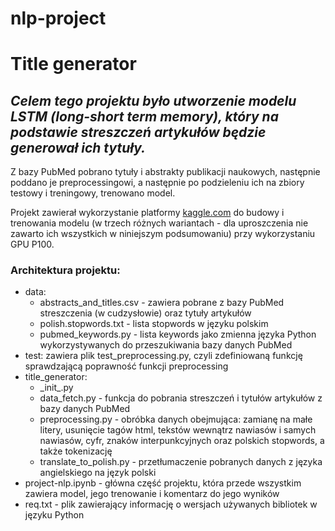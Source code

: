 # nlp-project
<h1> Title generator </h1>

<h2><em>Celem tego projektu było utworzenie modelu LSTM (long-short term memory), który na podstawie streszczeń artykułów będzie generował ich tytuły.</em></h2>
<p>Z bazy PubMed pobrano tytuły i abstrakty publikacji naukowych, następnie poddano je preprocessingowi, a następnie po podzieleniu ich na zbiory testowy i treningowy, trenowano model.</p>
<p>Projekt zawierał wykorzystanie platformy <a href="https://www.kaggle.com">kaggle.com</a> do budowy i trenowania modelu (w trzech różnych wariantach - dla uproszczenia nie zawarto ich wszystkich w niniejszym podsumowaniu) przy wykorzystaniu GPU P100.</p>
<h3>Architektura projektu:</h3>
<ul>
    <li>data:
        <ul>
            <li>abstracts_and_titles.csv - zawiera pobrane z bazy PubMed streszczenia (w cudzysłowie) oraz tytuły artykułów</li>
            <li>polish.stopwords.txt - lista stopwords w języku polskim</li>
            <li>pubmed_keywords.py - lista keywords jako zmienna języka Python wykorzystywanych do przeszukiwania bazy danych PubMed</li>
        </ul>
    </li>
    <li>test: zawiera plik test_preprocessing.py, czyli zdefiniowaną funkcję sprawdzającą poprawność funkcji preprocessing</li>
    <li>title_generator:
        <ul>
            <li>_init_.py</li>
            <li>data_fetch.py - funkcja do pobrania streszczeń i tytułów artykułów z bazy danych PubMed</li>
            <li>preprocessing.py - obróbka danych obejmująca: zamianę na małe litery, usunięcie tagów html, tekstów wewnątrz nawiasów i samych nawiasów, cyfr, znaków interpunkcyjnych oraz polskich stopwords, a także tokenizację</li>
            <li>translate_to_polish.py - przetłumaczenie pobranych danych z języka angielskiego na język polski</li>
        </ul>
    </li>
    <li>project-nlp.ipynb - główna część projektu, która przede wszystkim zawiera model, jego trenowanie i komentarz do jego wyników</li>
    <li>req.txt - plik zawierający informację o wersjach używanych bibliotek w języku Python</li>
</ul>
